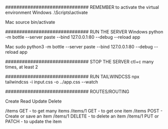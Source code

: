 ##############################
REMEMBER to activate the virtual environment
Windows
.\Scripts\activate

Mac
source bin/activate

##############################
RUN THE SERVER
Windows
python -m bottle --server paste --bind 127.0.0.1:80 --debug --reload app

Mac
sudo python3 -m bottle --server paste --bind 127.0.0.1:80 --debug --reload app

##############################
STOP THE SERVER
ctl+c many times, at least 2

##############################
RUN TAILWINDCSS
npx tailwindcss -i input.css -o ../app.css --watch

##############################
ROUTES/ROUTING

Create
Read
Update
Delete

/items GET - to get many items
/items/1 GET - to get one item
/items POST - Create or save an item
/items/1 DELETE - to delete an item
/items/1 PUT or PATCH - to update the item
